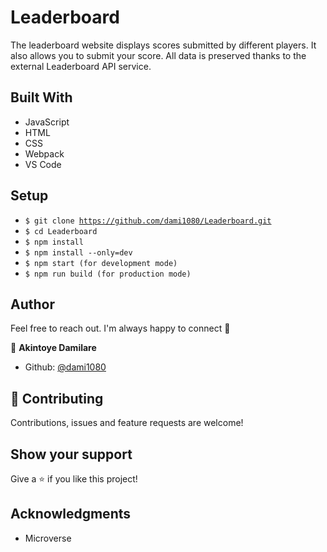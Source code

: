 # Leaderboard

 The leaderboard website displays scores submitted by different players. It also allows you to submit your score. All data is preserved thanks to the external Leaderboard API service.

## Built With 

- JavaScript
- HTML
- CSS
- Webpack
- VS Code

##  Setup    <a name = "setup"></a>

  - <code>$ git clone https://github.com/dami1080/Leaderboard.git</code>
  - <code>$ cd Leaderboard</code>
  - <code>$ npm install</code>
  - <code>$ npm install --only=dev</code>
  - <code>$ npm start (for development mode)</code>
  - <code>$ npm run build (for production mode)</code>
## Author

Feel free to reach out. I'm always happy to connect :slightly_smiling_face:

👤 **Akintoye Damilare**

- Github: [@dami1080](https://github.com/dami1080)


## 🤝 Contributing

Contributions, issues and feature requests are welcome!

## Show your support

Give a ⭐️ if you like this project!

## Acknowledgments

- Microverse